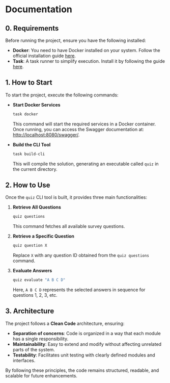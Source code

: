 # Documentation

## 0. Requirements

Before running the project, ensure you have the following installed:

- **Docker**: You need to have Docker installed on your system. Follow the official installation guide [here](https://docs.docker.com/get-docker/).
- **Task**: A task runner to simplify execution. Install it by following the guide [here](https://taskfile.dev/).

## 1. How to Start

To start the project, execute the following commands:

- **Start Docker Services**
  ```sh
  task docker
  ```
  This command will start the required services in a Docker container. Once running, you can access the Swagger documentation at:
  [http://localhost:8080/swagger/](http://localhost:8080/swagger/).

- **Build the CLI Tool**
  ```sh
  task build-cli
  ```
  This will compile the solution, generating an executable called `quiz` in the current directory.

## 2. How to Use

Once the `quiz` CLI tool is built, it provides three main functionalities:

1. **Retrieve All Questions**
   ```sh
   quiz questions
   ```
   This command fetches all available survey questions.

2. **Retrieve a Specific Question**
   ```sh
   quiz question X
   ```
   Replace `X` with any question ID obtained from the `quiz questions` command.

3. **Evaluate Answers**
   ```sh
   quiz evaluate "A B C D"
   ```
   Here, `A B C D` represents the selected answers in sequence for questions 1, 2, 3, etc.

## 3. Architecture

The project follows a **Clean Code** architecture, ensuring:

- **Separation of concerns**: Code is organized in a way that each module has a single responsibility.
- **Maintainability**: Easy to extend and modify without affecting unrelated parts of the system.
- **Testability**: Facilitates unit testing with clearly defined modules and interfaces.

By following these principles, the code remains structured, readable, and scalable for future enhancements.


